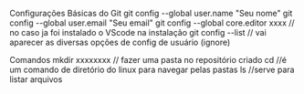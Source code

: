 Configurações Básicas do Git
git config --global user.name "Seu nome"
git config --global user.email "Seu email"
git config --global core.editor xxxx  // no caso ja foi instalado o VScode na instalação
git config --list // vai aparecer as diversas opções de config de usuário (ignore)

Comandos
mkdir xxxxxxxx // fazer uma pasta no repositório criado
cd //é um comando de diretório do linux para navegar pelas pastas
ls //serve para listar arquivos